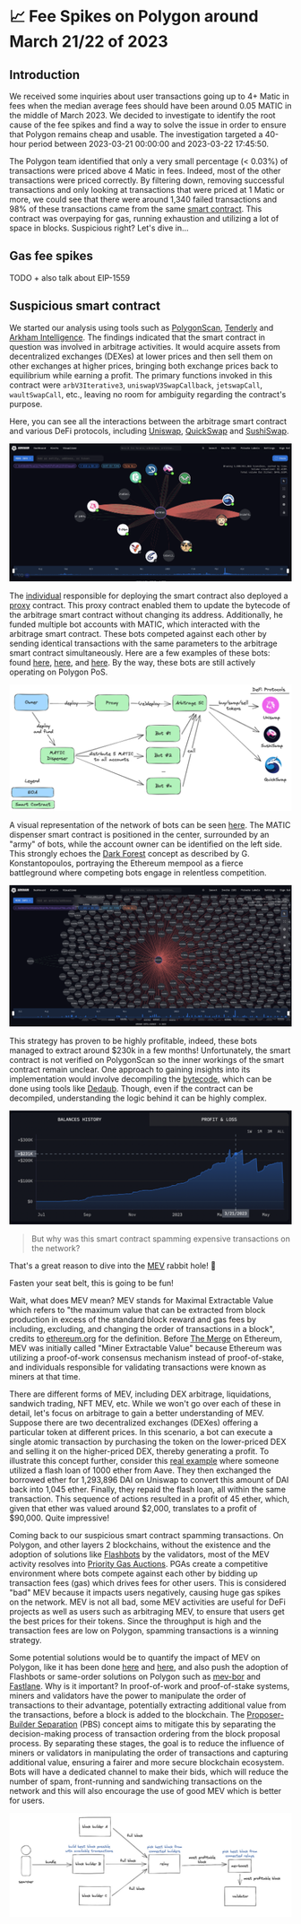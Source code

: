 # 📈 Fee Spikes on Polygon around March 21/22 of 2023

## Introduction

We received some inquiries about user transactions going up to 4+ Matic in fees when the median average fees should have been around 0.05 MATIC in the middle of March 2023. We decided to investigate to identify the root cause of the fee spikes and find a way to solve the issue in order to ensure that Polygon remains cheap and usable. The investigation targeted a 40-hour period between 2023-03-21 00:00:00 and 2023-03-22 17:45:50.

The Polygon team identified that only a very small percentage (< 0.03%) of transactions were priced above 4 Matic in fees. Indeed, most of the other transactions were priced correctly. By filtering down, removing successful transactions and only looking at transactions that were priced at 1 Matic or more, we could see that there were around 1,340 failed transactions and 98% of these transactions came from the same [smart contract](https://polygonscan.com/address/0x458df878cae2174a294b907df6d4235fa59eaa44). This contract was overpaying for gas, running exhaustion and utilizing a lot of space in blocks. Suspicious right? Let's dive in...

## Gas fee spikes

TODO + also talk about EIP-1559

## Suspicious smart contract

We started our analysis using tools such as [PolygonScan](https://polygonscan.com/), [Tenderly](https://dashboard.tenderly.co/) and [Arkham Intelligence](https://platform.arkhamintelligence.com/). The findings indicated that the smart contract in question was involved in arbitrage activities. It would acquire assets from decentralized exchanges (DEXes) at lower prices and then sell them on other exchanges at higher prices, bringing both exchange prices back to equilibrium while earning a profit. The primary functions invoked in this contract were `arbV3Iterative3`, `uniswapV3SwapCallback`, `jetswapCall`, `waultSwapCall`, etc., leaving no room for ambiguity regarding the contract's purpose.

Here, you can see all the interactions between the arbitrage smart contract and various DeFi protocols, including [Uniswap](https://uniswap.org/), [QuickSwap](https://quickswap.exchange/) and [SushiSwap](https://www.sushi.com/).

![fig-1-interactions-between-the-arbitrage-sc-and-defi-protocols](doc/fig-1-interactions-between-the-arbitrage-sc-and-defi-protocols.png)

The [individual](https://polygonscan.com/address/0x11e7dbE4bDFEDa568Eca05D36BA4aEE634aEAa71) responsible for deploying the smart contract also deployed a [proxy](https://polygonscan.com/address/0xd72e4bfe543568ca0645b47bad2b05276ccd724d) contract. This proxy contract enabled them to update the bytecode of the arbitrage smart contract without changing its address. Additionally, he funded multiple bot accounts with MATIC, which interacted with the arbitrage smart contract. These bots competed against each other by sending identical transactions with the same parameters to the arbitrage smart contract simultaneously. Here are a few examples of these bots: found [here](https://polygonscan.com/address/0xaa1ca302d7c7a38e580ac10597e0ae0fbe205e35), [here](https://polygonscan.com/address/0xe852bb09195e6f4172eaac193bc2ea42ad7117e4), and [here](https://polygonscan.com/address/0x570d5d35bd8b55db090de1d9041055e3134bce1f). By the way, these bots are still actively operating on Polygon PoS.

![fig-2-arbitrage-setup-on-polygon](doc/fig-2-arbitrage-setup-on-polygon.png)

A visual representation of the network of bots can be seen [here](https://platform.arkhamintelligence.com/visualizer/0x055A96A59040A4904A7Be73D4442aE7B4ca9bc5C). The MATIC dispenser smart contract is positioned in the center, surrounded by an "army" of bots, while the account owner can be identified on the left side. This strongly echoes the [Dark Forest](https://www.paradigm.xyz/2020/08/ethereum-is-a-dark-forest) concept as described by G. Konstantopoulos, portraying the Ethereum mempool as a fierce battleground where competing bots engage in relentless competition.

![fig-3-an-army-of-bots](doc/fig-3-an-army-of-bots.png)

This strategy has proven to be highly profitable, indeed, these bots managed to extract around $230k in a few months! Unfortunately, the smart contract is not verified on PolygonScan so the inner workings of the smart contract remain unclear. One approach to gaining insights into its implementation would involve decompiling the [bytecode](https://polygonscan.com/address/0x458df878cae2174a294b907df6d4235fa59eaa44#code), which can be done using tools like [Dedaub](https://library.dedaub.com/decompile). Though, even if the contract can be decompiled, understanding the logic behind it can be highly complex.

![fig-4-arbitrage-strategy-profits](doc/fig-4-arbitrage-strategy-profits.png)

> But why was this smart contract spamming expensive transactions on the network?

That's a great reason to dive into the [MEV](#mev-digression) rabbit hole! 🐇

Fasten your seat belt, this is going to be fun!

Wait, what does MEV mean? MEV stands for Maximal Extractable Value which refers to "the maximum value that can be extracted from block production in excess of the standard block reward and gas fees by including, excluding, and changing the order of transactions in a block", credits to [ethereum.org](https://ethereum.org/en/developers/docs/mev/) for the definition. Before [The Merge](https://ethereum.org/en/roadmap/merge/) on Ethereum, MEV was initially called "Miner Extractable Value" because Ethereum was utilizing a proof-of-work consensus mechanism instead of proof-of-stake, and individuals responsible for validating transactions were known as miners at that time.

There are different forms of MEV, including DEX arbitrage, liquidations, sandwich trading, NFT MEV, etc. While we won't go over each of these in detail, let's focus on arbitrage to gain a better understanding of MEV. Suppose there are two decentralized exchanges (DEXes) offering a particular token at different prices. In this scenario, a bot can execute a single atomic transaction by purchasing the token on the lower-priced DEX and selling it on the higher-priced DEX, thereby generating a profit. To illustrate this concept further, consider this [real example](https://etherscan.io/tx/0x5e1657ef0e9be9bc72efefe59a2528d0d730d478cfc9e6cdd09af9f997bb3ef4) where someone utilized a flash loan of 1000 ether from Aave. They then exchanged the borrowed ether for 1,293,896 DAI on Uniswap to convert this amount of DAI back into 1,045 ether. Finally, they repaid the flash loan, all within the same transaction. This sequence of actions resulted in a profit of 45 ether, which, given that ether was valued around $2,000, translates to a profit of $90,000. Quite impressive!

Coming back to our suspicious smart contract spamming transactions. On Polygon, and other layers 2 blockchains, without the existence and the adoption of solutions like [Flashbots](https://www.flashbots.net/) by the validators, most of the MEV activity resolves into [Priority Gas Auctions](https://www.mev.wiki/terms-and-concepts/priority-gas-auctions). PGAs create a competitive environment where bots compete against each other by bidding up transaction fees (gas) which drives fees for other users. This is considered "bad" MEV because it impacts users negatively, causing huge gas spikes on the network. MEV is not all bad, some MEV activities are useful for DeFi projects as well as users such as arbitraging MEV, to ensure that users get the best prices for their tokens. Since the throughput is high and the transaction fees are low on Polygon, spamming transactions is a winning strategy.

Some potential solutions would be to quantify the impact of MEV on Polygon, like it has been done [here](https://collective.flashbots.net/t/frp-24-quantifying-mev-on-l2s/450) and [here](https://timroughgarden.github.io/fob21/reports/r11.pdf), and also push the adoption of Flashbots or same-order solutions on Polygon such as [mev-bor](https://github.com/marlinprotocol/mev-bor) and [Fastlane](https://www.fastlane.finance/). Why is it important? In proof-of-work and proof-of-stake systems, miners and validators have the power to manipulate the order of transactions to their advantage, potentially extracting additional value from the transactions, before a block is added to the blockchain. The [Proposer-Builder Separation](https://ethereum.org/en/developers/docs/mev/#proposer-builder-separation) (PBS) concept aims to mitigate this by separating the decision-making process of transaction ordering from the block proposal process. By separating these stages, the goal is to reduce the influence of miners or validators in manipulating the order of transactions and capturing additional value, ensuring a fairer and more secure blockchain ecosystem. Bots will have a dedicated channel to make their bids, which will reduce the number of spam, front-running and sandwiching transactions on the network and this will also encourage the use of good MEV which is better for users.

![fig-5-pbs-illustrated](doc/fig-5-pbs-illustrated.jpg)
